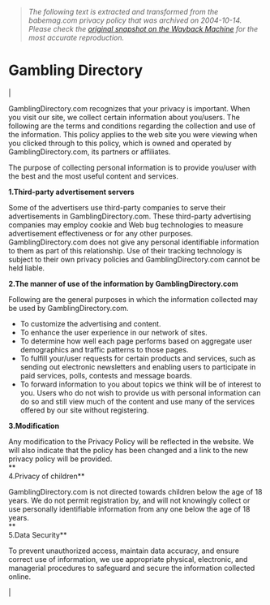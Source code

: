 > *The following text is extracted and transformed from the babemag.com privacy policy that was archived on 2004-10-14. Please check the [original snapshot on the Wayback Machine](https://web.archive.org/web/20041014011416id_/http%3A//babemag.com/Privacy.asp) for the most accurate reproduction.*

# Gambling Directory

| 

  
GamblingDirectory.com recognizes that your privacy is important. When you visit our site, we collect certain information about you/users. The following are the terms and conditions regarding the collection and use of the information. This policy applies to the web site you were viewing when you clicked through to this policy, which is owned and operated by GamblingDirectory.com, its partners or affiliates.

The purpose of collecting personal information is to provide you/user with the best and the most useful content and services. 

**1.Third-party advertisement servers**

Some of the advertisers use third-party companies to serve their advertisements in GamblingDirectory.com. These third-party advertising companies may employ cookie and Web bug technologies to measure advertisement effectiveness or for any other purposes. GamblingDirectory.com does not give any personal identifiable information to them as part of this relationship. Use of their tracking technology is subject to their own privacy policies and GamblingDirectory.com cannot be held liable. 

**2.The manner of use of the information by GamblingDirectory.com**

Following are the general purposes in which the information collected may be used by GamblingDirectory.com.

  * To customize the advertising and content.
  * To enhance the user experience in our network of sites. 
  * To determine how well each page performs based on aggregate user demographics and traffic patterns to those pages. 
  * To fulfill your/user requests for certain products and services, such as sending out electronic newsletters and enabling users to participate in paid services, polls, contests and message boards. 
  * To forward information to you about topics we think will be of interest to you. Users who do not wish to provide us with personal information can do so and still view much of the content and use many of the services offered by our site without registering.



**3.Modification**

Any modification to the Privacy Policy will be reflected in the website. We will also indicate that the policy has been changed and a link to the new privacy policy will be provided.  
**  
4.Privacy of children**

GamblingDirectory.com is not directed towards children below the age of 18 years. We do not permit registration by, and will not knowingly collect or use personally identifiable information from any one below the age of 18 years.  
**  
5.Data Security**

To prevent unauthorized access, maintain data accuracy, and ensure correct use of information, we use appropriate physical, electronic, and managerial procedures to safeguard and secure the information collected online.

| 
